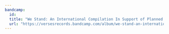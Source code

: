 ```yaml
---
bandcamp:
  id:
  title: "We Stand: An International Compilation In Support of Planned Parenthood"
  url: "https://versesrecords.bandcamp.com/album/we-stand-an-international-compilation-in-support-of-planned-parenthood"
---
```

